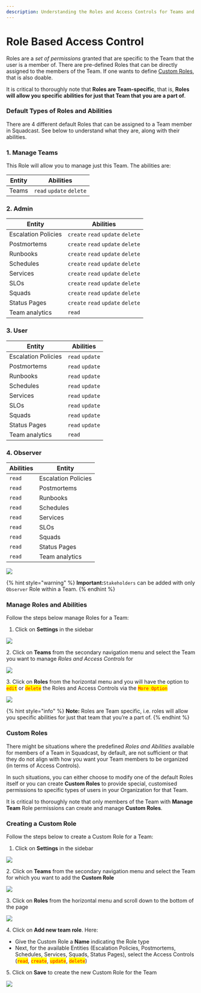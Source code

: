 ```yaml
---
description: Understanding the Roles and Access Controls for Teams and Custom Roles
---
```


# Role Based Access Control

Roles are a _set of permissions_ granted that are specific to the Team that the user is a member of. There are pre-defined Roles that can be directly assigned to the members of the Team. If one wants to define [Custom Roles](role-based-access-control.md#custom-roles), that is also doable.

It is critical to thoroughly note that **Roles are Team-specific**, that is, **Roles will allow you specific abilities for just that Team that you are a part of**.

### Default Types of Roles and Abilities <a href="#default-types-of-roles-and-abilities" id="default-types-of-roles-and-abilities"></a>

There are 4 different default Roles that can be assigned to a Team member in Squadcast. See below to understand what they are, along with their abilities.

### 1. Manage Teams <a href="#1-manage-teams" id="1-manage-teams"></a>

This Role will allow you to manage just this Team. The abilities are:

| Entity | Abilities                |
| ------ | ------------------------ |
| Teams  | `read` `update` `delete` |

### 2. Admin <a href="#2-admin" id="2-admin"></a>

| Entity              | Abilities                         |
| ------------------- | --------------------------------- |
| Escalation Policies | `create` `read` `update` `delete` |
| Postmortems         | `create` `read` `update` `delete` |
| Runbooks            | `create` `read` `update` `delete` |
| Schedules           | `create` `read` `update` `delete` |
| Services            | `create` `read` `update` `delete` |
| SLOs                | `create` `read` `update` `delete` |
| Squads              | `create` `read` `update` `delete` |
| Status Pages        | `create` `read` `update` `delete` |
| Team analytics      | `read`                            |

### 3. User <a href="#3-user" id="3-user"></a>

| Entity              | Abilities       |
| ------------------- | --------------- |
| Escalation Policies | `read` `update` |
| Postmortems         | `read` `update` |
| Runbooks            | `read` `update` |
| Schedules           | `read` `update` |
| Services            | `read` `update` |
| SLOs                | `read` `update` |
| Squads              | `read` `update` |
| Status Pages        | `read` `update` |
| Team analytics      | `read`          |

### 4. Observer <a href="#4-observer" id="4-observer"></a>

| Abilities | Entity              |
| --------- | ------------------- |
| `read`    | Escalation Policies |
| `read`    | Postmortems         |
| `read`    | Runbooks            |
| `read`    | Schedules           |
| `read`    | Services            |
| `read`    | SLOs                |
| `read`    | Squads              |
| `read`    | Status Pages        |
| `read`    | Team analytics      |

![](../.gitbook/assets/rbac\_roles.png)

{% hint style="warning" %}
**Important:**`Stakeholders` can be added with only `Observer` Role within a Team.
{% endhint %}

### Manage Roles and Abilities <a href="#manage-roles-and-abilities" id="manage-roles-and-abilities"></a>

Follow the steps below manage Roles for a Team:

1. Click on **Settings** in the sidebar

![](<../.gitbook/assets/add\_and\_delete\_users\_1 (1) (1) (1) (2) (2) (30).png>)

2\. Click on **Teams** from the secondary navigation menu and select the Team you want to manage _Roles and Access Controls_ for

![](<../.gitbook/assets/add\_and\_delete\_teams\_1 (3) (1) (1) (1) (10).png>)

3\. Click on **Roles** from the horizontal menu and you will have the option to <mark style="color:red;">`edit`</mark> or <mark style="color:red;">`delete`</mark> the Roles and Access Controls via the <mark style="color:red;">`More Option`</mark>

![](../.gitbook/assets/rbac\_2.png)

{% hint style="info" %}
**Note:** Roles are Team specific, i.e. roles will allow you specific abilities for just that team that you’re a part of.
{% endhint %}

### Custom Roles <a href="#custom-roles" id="custom-roles"></a>

There might be situations where the predefined _Roles and Abilities_ available for members of a Team in Squadcast, by default, are not sufficient or that they do not align with how you want your Team members to be organized (in terms of Access Controls).

In such situations, you can either choose to modify one of the default Roles itself or you can create **Custom Roles** to provide special, customised permissions to specific types of users in your Organization for that Team.

It is critical to thoroughly note that only members of the Team with **Manage Team** Role permissions can create and manage **Custom Roles**.

### Creating a Custom Role <a href="#creating-a-custom-role" id="creating-a-custom-role"></a>

Follow the steps below to create a Custom Role for a Team:

1. Click on **Settings** in the sidebar

![](<../.gitbook/assets/add\_and\_delete\_users\_1 (1) (1) (1) (2) (2) (24).png>)

2\. Click on **Teams** from the secondary navigation menu and select the Team for which you want to add the **Custom Role**

![](<../.gitbook/assets/add\_and\_delete\_teams\_1 (3) (1) (1) (1) (11).png>)

3\. Click on **Roles** from the horizontal menu and scroll down to the bottom of the page

![](../.gitbook/assets/rbac\_3.png)

4\. Click on **Add new team role**. Here:

* Give the Custom Role a **Name** indicating the Role type
* Next, for the available Entities (Escalation Policies, Postmortems, Schedules, Services, Squads, Status Pages), select the Access Controls (<mark style="color:red;">`read`</mark>, <mark style="color:red;">`create`</mark>, <mark style="color:red;">`update`</mark>, <mark style="color:red;">`delete`</mark>)

5\. Click on **Save** to create the new Custom Role for the Team

![](../.gitbook/assets/rbac\_4.png)

